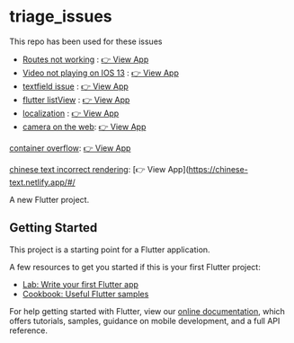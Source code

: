# triage_issues

This repo has been used for these issues

- [Routes not working](https://github.com/flutter/flutter/issues/89763) : [👉 View App]()
- [Video not playing on IOS 13](https://github.com/flutter/flutter/issues/90451) : [👉 View App](https://iosvideoissue.netlify.app/)
- [textfield issue](https://github.com/flutter/flutter/issues/91240) : [👉 View App](https://textfield.netlify.app)
- [flutter listView](https://github.com/flutter/flutter/issues/87975) : [👉 View App](https://flutterlistview.netlify.app/#/)
- [localization]() : [👉 View App]()
- [camera on the web](https://github.com/flutter/flutter/issues/97016): [👉 View App](https://cameraweb.netlify.app/#/)

[container overflow](https://github.com/flutter/flutter/issues/100842): [👉 View App](https://text-overflow.netlify.app/#/)

[chinese text incorrect rendering](https://github.com/flutter/flutter/issues/100753): [👉 View App](https://chinese-text.netlify.app/#/


A new Flutter project.

## Getting Started

This project is a starting point for a Flutter application.

A few resources to get you started if this is your first Flutter project:

- [Lab: Write your first Flutter app](https://flutter.dev/docs/get-started/codelab)
- [Cookbook: Useful Flutter samples](https://flutter.dev/docs/cookbook)

For help getting started with Flutter, view our
[online documentation](https://flutter.dev/docs), which offers tutorials,
samples, guidance on mobile development, and a full API reference.
